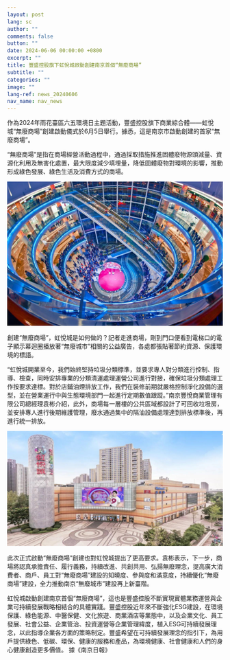 ```yaml
---
layout: post
lang: sc
author: ""
comments: false
button: ""
date: 2024-06-06 00:00:00 +0800
excerpt: ""
title: 豐盛控股旗下虹悅城啟動創建南京首個“無廢商場”
subtitle: ""
categories: ""
image: ""
lang-ref: news_20240606
nav_name: nav_news
---
```


作為2024年雨花臺區六五環境日主題活動，豐盛控股旗下商業綜合體——虹悅城“無廢商場”創建啟動儀式於6月5日舉行。據悉，這是南京市啟動創建的首家“無廢商場”。

“無廢商場”是指在商場經營活動過程中，通過採取措施推進固體廢物源頭減量、資源化利用及無害化處置，最大限度減少填埋量，降低固體廢物對環境的影響，推動形成綠色發展、綠色生活及消費方式的商場。

![](/files/forestry_uploads/20240605-1080x720.png)

創建“無廢商場”，虹悅城是如何做的？記者走進商場，剛到門口便看到電梯口的電子顯示幕迴圈播放著“無廢城市”相關的公益廣告，各處都張貼著節約資源、保護環境的標語。

“虹悅城開業至今，我們始終堅持垃圾分類標準，並要求專人對分類進行控制、指導、檢查，同時安排專業的分類清運處理運營公司進行對接，確保垃圾分類處理工作按要求達標。對於店鋪油煙排放工作，我們在裝修前期就嚴格控制淨化設備的選型，並在營業運行中與生態環境部門一起進行定期數值跟蹤。”南京豐悅商業管理有限公司總經理袁彬介紹，此外，商場每一層樓的公共區域都設計了可回收垃圾房，並安排專人進行後期維護管理，廢水通過集中的隔油設備處理達到排放標準後，再進行統一排放。

![](/files/forestry_uploads/20250605-1259x669.png)

此次正式啟動“無廢商場”創建也對虹悅城提出了更高要求。袁彬表示，下一步，商場將認真承擔責任、履行義務，持續改進、共創共用、弘揚無廢理念，提高廣大消費者、商戶、員工對“無廢商場”建設的知曉度、參與度和滿意度，持續優化“無廢商場”建設，全力推動南京“無廢城市”建設再上新臺階。

虹悅城啟動創建南京首個“無廢商場”，這也是豐盛控股不斷實現實體業務運營與企業可持續發展戰略相結合的具體實踐。豐盛控股近年來不斷強化ESG建設，在環境保護、綠色能源、中醫保健、文化旅遊、商業酒店等業態中，以及企業文化、員工發展、社會公益、企業管治、投資運營等企業管理緯度，植入ESG可持續發展理念，以此指導企業各方面的策略制定。豐盛希望在可持續發展理念的指引下，為用戶提供綠色、低碳、環保、健康的服務和產品，為環境健康、社會健康和人們的身心健康創造更多價值。  據《南京日報》